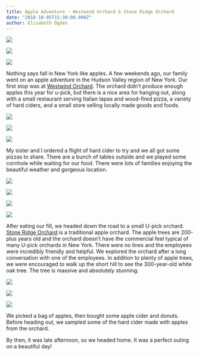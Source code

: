 ```yaml
---
title: Apple Adventure - Westwind Orchard & Stone Ridge Orchard
date: "2018-10-05T15:30:00.000Z"
author: Elisabeth Ogden
---
```


![](apple1.jpg)

![](apple2.jpg)

![](apple3.jpg)

Nothing says fall in New York like apples. A few weekends ago, our family went on an apple adventure in the Hudson Valley region of New York. Our first stop was at [Westwind Orchard](https://scoutupstate.com/guide/attraction/westwind-orchard). The orchard didn’t produce enough apples this year for u-pick, but there is a nice area for hanging out, along with a small restaurant serving Italian tapas and wood-fired pizza, a variety of hard ciders, and a small store selling locally made goods and foods.

![](apple4.jpg)

![](apple5.jpg)

![](apple6.jpg)

My sister and I ordered a flight of hard cider to try and we all got some pizzas to share. There are a bunch of tables outside and we played some cornhole while waiting for our food. There were lots of families enjoying the beautiful weather and gorgeous location.

![](apple7.jpg)

![](apple8.jpg)

![](apple9.jpg)

![](apple10.jpg)

After eating our fill, we headed down the road to a small U-pick orchard. [Stone Ridge Orchard](https://scoutupstate.com/guide/attraction/stone-ridge-orchard) is a traditional apple orchard. The apple trees are 200-plus years old and the orchard doesn’t have the commercial feel typical of many U-pick orchards in New York. There were no lines and the employees were incredibly friendly and helpful. We explored the orchard after a long conversation with one of the employees. In addition to plenty of apple trees, we were encouraged to walk up the short hill to see the 300-year-old white oak tree. The tree is massive and absolutely stunning.

![](apple11.jpg)

![](apple12.jpg)

![](apple13.jpg)

We picked a bag of apples, then bought some apple cider and donuts. Before heading out, we sampled some of the hard cider made with apples from the orchard.

By then, it was late afternoon, so we headed home. It was a perfect outing on a beautiful day!

